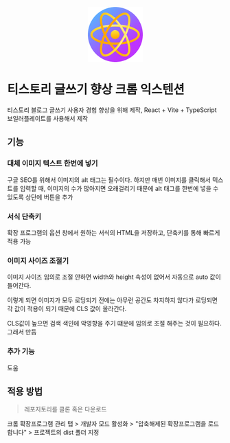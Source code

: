 <div align="center">
<img src="public/icon-128.png" alt="logo"/>

</div>

# 티스토리 글쓰기 향상 크롬 익스텐션
티스토리 블로그 글쓰기 사용자 경험 향상을 위해 제작, React + Vite + TypeScript 보일러플레이트를 사용해서 제작

## 기능

### 대체 이미지 텍스트 한번에 넣기
구글 SEO를 위해서 이미지의 alt 태그는 필수이다. 하지만 매번 이미지를 클릭해서 텍스트를 입력할 때, 이미지의 수가 많아지면 오래걸리기 때문에 alt 태그를 한번에 넣을 수 있도록 상단에 버튼을 추가

### 서식 단축키
확장 프로그램의 옵션 창에서 원하는 서식의 HTML을 저장하고, 단축키를 통해 빠르게 적용 가능

### 이미지 사이즈 조절기
이미지 사이즈 임의로 조절 안하면 width와 height 속성이 없어서 자동으로 auto 값이 들어간다.

이렇게 되면 이미지가 모두 로딩되기 전에는 아무런 공간도 차지하지 않다가 로딩되면 각 값이 적용이 되기 때문에 CLS 값이 올라간다.

CLS값이 높으면 검색 색인에 악영향을 주기 떄문에 임의로 조절 해주는 것이 필요하다. 그래서 만듬

### 추가 기능
도움


## 적용 방법
> 레포지토리를 클론 혹은 다운로드

크롬 확장프로그램 관리 탭 > 개발자 모드 활성화 > "압축해제된 확장프로그램을 로드합니다" > 프로젝트의 dist 폴더 지정
